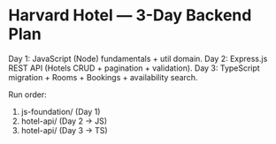 # Harvard Hotel — 3-Day Backend Plan
Day 1: JavaScript (Node) fundamentals + util domain.
Day 2: Express.js REST API (Hotels CRUD + pagination + validation).
Day 3: TypeScript migration + Rooms + Bookings + availability search.

Run order:
1) js-foundation/  (Day 1)
2) hotel-api/      (Day 2 → JS)
3) hotel-api/      (Day 3 → TS)
